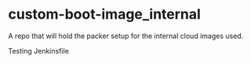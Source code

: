 # custom-boot-image_internal
A repo that will hold the packer setup for the internal cloud images used.

Testing Jenkinsfile
